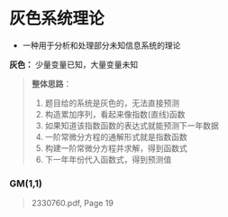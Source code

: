 # 灰色系统理论

- 一种用于分析和处理部分未知信息系统的理论

**灰色：** 少量变量已知，大量变量未知

> **整体思路**：
>
> 1. 题目给的系统是灰色的，无法直接预测
> 2. 构造累加序列，看起来像指数(直线)函数
> 3. 如果知道该指数函数的表达式就能预测下一年数据
> 4. 一阶常微分方程的通解形式就是指数函数
> 5. 构建一阶常微分方程并求解，得到函数式
> 6. 下一年年份代入函数式，得到预测值

### GM(1,1)

> 2330760.pdf, Page 19

